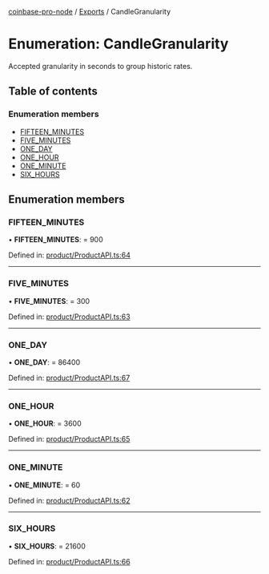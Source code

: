 [coinbase-pro-node](../README.md) / [Exports](../modules.md) / CandleGranularity

# Enumeration: CandleGranularity

Accepted granularity in seconds to group historic rates.

## Table of contents

### Enumeration members

- [FIFTEEN\_MINUTES](candlegranularity.md#fifteen_minutes)
- [FIVE\_MINUTES](candlegranularity.md#five_minutes)
- [ONE\_DAY](candlegranularity.md#one_day)
- [ONE\_HOUR](candlegranularity.md#one_hour)
- [ONE\_MINUTE](candlegranularity.md#one_minute)
- [SIX\_HOURS](candlegranularity.md#six_hours)

## Enumeration members

### FIFTEEN\_MINUTES

• **FIFTEEN\_MINUTES**: = 900

Defined in: [product/ProductAPI.ts:64](https://github.com/bennycode/coinbase-pro-node/blob/a54e177/src/product/ProductAPI.ts#L64)

___

### FIVE\_MINUTES

• **FIVE\_MINUTES**: = 300

Defined in: [product/ProductAPI.ts:63](https://github.com/bennycode/coinbase-pro-node/blob/a54e177/src/product/ProductAPI.ts#L63)

___

### ONE\_DAY

• **ONE\_DAY**: = 86400

Defined in: [product/ProductAPI.ts:67](https://github.com/bennycode/coinbase-pro-node/blob/a54e177/src/product/ProductAPI.ts#L67)

___

### ONE\_HOUR

• **ONE\_HOUR**: = 3600

Defined in: [product/ProductAPI.ts:65](https://github.com/bennycode/coinbase-pro-node/blob/a54e177/src/product/ProductAPI.ts#L65)

___

### ONE\_MINUTE

• **ONE\_MINUTE**: = 60

Defined in: [product/ProductAPI.ts:62](https://github.com/bennycode/coinbase-pro-node/blob/a54e177/src/product/ProductAPI.ts#L62)

___

### SIX\_HOURS

• **SIX\_HOURS**: = 21600

Defined in: [product/ProductAPI.ts:66](https://github.com/bennycode/coinbase-pro-node/blob/a54e177/src/product/ProductAPI.ts#L66)
